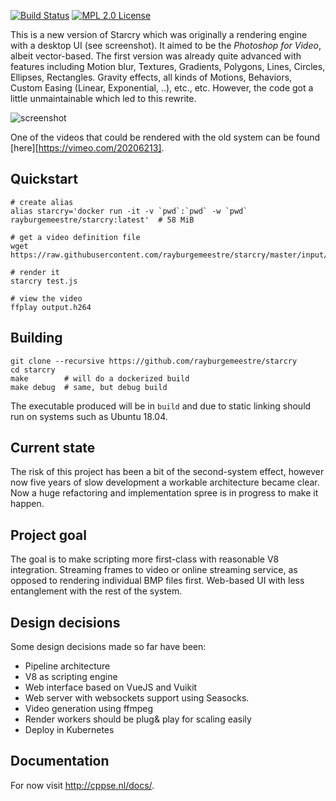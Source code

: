 [![Build Status](https://travis-ci.org/rayburgemeestre/starcry.svg?branch=master)](https://travis-ci.org/rayburgemeestre/starcry) [![MPL 2.0 License](https://img.shields.io/badge/license-MPL2.0-blue.svg)](http://veldstra.org/2016/12/09/you-should-choose-mpl2-for-your-opensource-project.html)

This is a new version of Starcry which was originally a rendering engine with a desktop UI (see screenshot).
It aimed to be the *Photoshop for Video*, albeit vector-based.
The first version was already quite advanced with features including Motion blur, Textures, Gradients, Polygons, Lines, Circles, Ellipses, Rectangles.
Gravity effects, all kinds of Motions, Behaviors, Custom Easing (Linear, Exponential, ..), etc., etc.
However, the code got a little unmaintainable which led to this rewrite.

![screenshot](https://bitbucket.org/rayburgemeestre/starcry/raw/master/docs/screenshot_v1.png)

One of the videos that could be rendered with the old system can be found [here][https://vimeo.com/20206213].

## Quickstart

    # create alias
    alias starcry='docker run -it -v `pwd`:`pwd` -w `pwd` rayburgemeestre/starcry:latest'  # 58 MiB
    
    # get a video definition file
    wget https://raw.githubusercontent.com/rayburgemeestre/starcry/master/input/test.js
    
    # render it
    starcry test.js
    
    # view the video
    ffplay output.h264
    
## Building

    git clone --recursive https://github.com/rayburgemeestre/starcry
    cd starcry
    make        # will do a dockerized build
    make debug  # same, but debug build
    
The executable produced will be in `build` and due to static linking should run on systems such as Ubuntu 18.04.

## Current state

The risk of this project has been a bit of the second-system effect, however now five years of slow development a workable architecture became clear.
Now a huge refactoring and implementation spree is in progress to make it happen.

## Project goal

The goal is to make scripting more first-class with reasonable V8 integration.
Streaming frames to video or online streaming service, as opposed to rendering individual BMP files first.
Web-based UI with less entanglement with the rest of the system.

## Design decisions

Some design decisions made so far have been:

* Pipeline architecture
* V8 as scripting engine
* Web interface based on VueJS and Vuikit
* Web server with websockets support using Seasocks.
* Video generation using ffmpeg
* Render workers should be plug& play for scaling easily
* Deploy in Kubernetes

## Documentation

For now visit http://cppse.nl/docs/.

